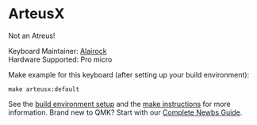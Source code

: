 # ArteusX


Not an Atreus!

Keyboard Maintainer: [Alairock](https://github.com/alairock)  
Hardware Supported: Pro micro


Make example for this keyboard (after setting up your build environment):

    make arteusx:default

See the [build environment setup](https://docs.qmk.fm/#/getting_started_build_tools) and the [make instructions](https://docs.qmk.fm/#/getting_started_make_guide) for more information. Brand new to QMK? Start with our [Complete Newbs Guide](https://docs.qmk.fm/#/newbs).

